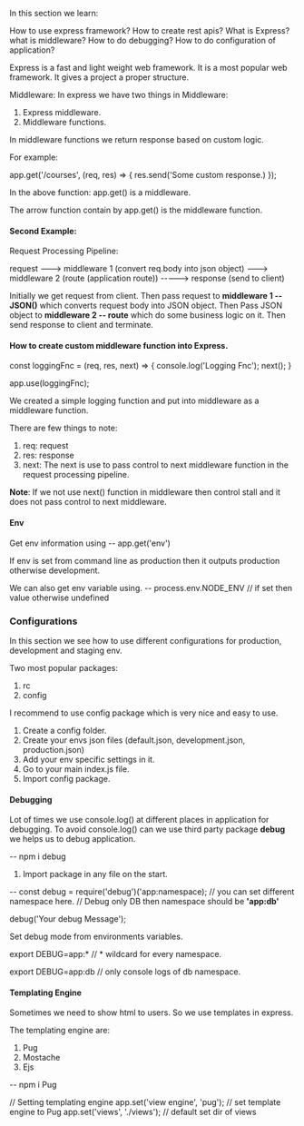 In this section we learn:

How to use express framework?
How to create rest apis?
What is Express?
what is middleware?
How to do debugging?
How to do configuration of application?

Express is a fast and light weight web framework. 
It is a most popular web framework. 
It gives a project a proper structure.

Middleware:
In express we have two things in Middleware:

1) Express middleware.
2) Middleware functions.

In middleware functions we return response based on custom logic.

For example: 

app.get('/courses', (req, res) => {
    res.send('Some custom response.)
});

In the above function:
app.get() is a middleware.

The arrow function contain by app.get() is the middleware function.

#### Second Example:

Request Processing Pipeline:

request ---> middleware 1 (convert req.body into json object) ---> middleware 2 (route (application route)) -----> response (send to client)

Initially we get request from client.
Then pass request to **middleware 1 -- JSON()** which converts request body into JSON object.
Then Pass JSON object to **middleware 2 -- route** which do some business logic on it.
Then send response to client and terminate.

#### How to create custom middleware function into Express.

const loggingFnc = (req, res, next) => { console.log('Logging Fnc'); next(); }

app.use(loggingFnc);

We created a simple logging function and put into middleware as a middleware function.

There are few things to note:
1) req: request 
2) res: response
3) next: The next is use to pass control to next middleware function in the request processing pipeline.

**Note**:
If we not use next() function in middleware then control stall and it does not pass control to next middleware.

#### Env

Get env information using 
-- app.get('env')

If env is set from command line as production then it outputs production otherwise development.

We can also get env variable using.
-- process.env.NODE_ENV // if set then value otherwise undefined


### Configurations
In this section we see how to use different configurations for production, development and staging env.

Two most popular packages:
1) rc
2) config

I recommend to use config package which is very nice and easy to use.
1) Create a config folder.
2) Create your envs json files (default.json, development.json, production.json)
3) Add your env specific settings in it.
4) Go to your main index.js file.
5) Import config package.

#### Debugging

Lot of times we use console.log() at different places in application for debugging.
To avoid console.log() can we use third party package **debug** we helps us to debug application.

-- npm i debug

1) Import package in any file on the start.

-- const debug = require('debug')('app:namespace); 
// you can set different namespace here. 
// Debug only DB then namespace should be **'app:db'**

debug('Your debug Message');

Set debug mode from environments variables.

export DEBUG=app:* // * wildcard for every namespace.

export DEBUG=app:db // only console logs of db namespace.

#### Templating Engine

Sometimes we need to show html to users. So we use templates in express.

The templating engine are:
1) Pug
2) Mostache
3) Ejs

-- npm i Pug

// Setting templating engine
app.set('view engine', 'pug'); // set template engine to Pug
app.set('views', './views'); // default set dir of views